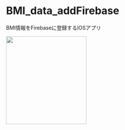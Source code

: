 # BMI_data_addFirebase
BMI情報をFirebaseに登録するIOSアプリ

<p>
    <img src="https://github.com/bangbang400/BMI_App_Firebase/blob/master/img/Simulator/2019.52.32.png" width="220" height="240" />
</p>
